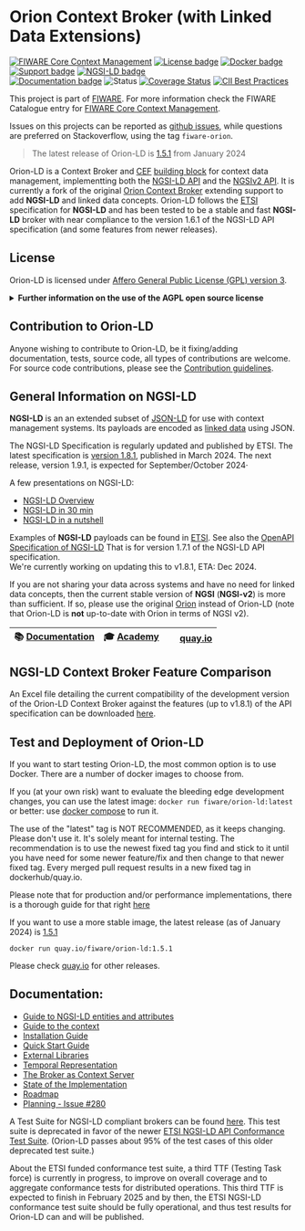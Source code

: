 # Orion Context Broker (with Linked Data Extensions)

[![FIWARE Core Context Management](https://nexus.lab.fiware.org/repository/raw/public/badges/chapters/core.svg)](https://www.fiware.org/developers/catalogue/)
[![License badge](https://img.shields.io/github/license/FIWARE/context.Orion-LD.svg)](https://opensource.org/licenses/AGPL-3.0)
[![Docker badge](https://img.shields.io/badge/quay.io-fiware%2Forion--ld-grey?logo=red%20hat&labelColor=EE0000)](https://quay.io/repository/fiware/orion-ld)
[![Support badge](https://img.shields.io/badge/support-sof-yellowgreen.svg)](http://stackoverflow.com/questions/tagged/fiware-orion)
[![NGSI-LD badge](https://img.shields.io/badge/NGSI-LD-red.svg)](https://www.etsi.org/deliver/etsi_gs/CIM/001_099/009/01.08.01_60/gs_cim009v010801p.pdf)
<br>
[![Documentation badge](https://readthedocs.org/projects/fiware-orion/badge/?version=latest)](http://fiware-orion.readthedocs.io/en/latest/?badge=latest)
![Status](https://nexus.lab.fiware.org/static/badges/statuses/incubating.svg)
[![Coverage Status](https://coveralls.io/repos/github/FIWARE/context.Orion-LD/badge.svg?branch=develop)](https://coveralls.io/github/FIWARE/context.Orion-LD?branch=develop)
[![CII Best Practices](https://bestpractices.coreinfrastructure.org/projects/4800/badge)](https://bestpractices.coreinfrastructure.org/projects/4800)

This project is part of [FIWARE](https://www.fiware.org/). For more information check the FIWARE Catalogue entry for
[FIWARE Core Context Management](https://github.com/Fiware/catalogue/tree/master/core).

Issues on this projects can be reported as [github issues](https://github.com/FIWARE/context.Orion-LD/issues),
while questions are preferred on Stackoverflow, using the tag `fiware-orion`.

> The latest release of Orion-LD is [1.5.1](https://github.com/FIWARE/context.Orion-LD/releases/tag/1.5.1) from January 2024

Orion-LD is a Context Broker and [CEF](https://ec.europa.eu/digital-building-blocks/sites/display/DIGITAL/About+us)
[building block](https://joinup.ec.europa.eu/collection/egovernment/solution/cef-context-broker) for context data
management, implementting both the [NGSI-LD API](https://en.wikipedia.org/wiki/NGSI-LD) and the
[NGSIv2 API](https://fiware.github.io/specifications/OpenAPI/ngsiv2). It is currently a fork of the original
[Orion Context Broker](https://github.com/telefonicaid/fiware-orion) extending support to add **NGSI-LD** and linked
data concepts. Orion-LD follows the [ETSI](https://en.wikipedia.org/wiki/ETSI) specification for **NGSI-LD** and has
been tested to be a stable and fast **NGSI-LD** broker with near compliance to the version 1.6.1 of the NGSI-LD API
specification (and some features from newer releases).


## License
Orion-LD is licensed under [Affero General Public License (GPL) version 3](./LICENSE).

<details>
<summary><strong>Further information on the use of the AGPL open source license</strong></summary>
  
### Are there any legal issues with AGPL 3.0? Is it safe for me to use?
There is absolutely no problem in using a product licensed under AGPL 3.0. Issues with GPL
(or AGPL) licenses are mostly related with the fact that different people assign different
interpretations on the meaning of the term “derivate work” used in these licenses. Due to this,
some people believe that there is a risk in just _using_ software under GPL or AGPL licenses
(even without _modifying_ it).

For the avoidance of doubt, the owners of this software licensed under an AGPL-3.0 license
wish to make a clarifying public statement as follows:

> Please note that software derived as a result of modifying the source code of the
> software in order to fix a bug or incorporate enhancements IS considered a derivative
> work of the product. Software that merely uses or aggregates (i.e. links to) an
> otherwise unmodified version of existing software IS NOT considered a derivative work.

</details>

## Contribution to Orion-LD
Anyone wishing to contribute to Orion-LD, be it fixing/adding documentation, tests, source code, all types of contributions are welcome.
For source code contributions, please see the [Contribution guidelines](doc/manuals/contribution_guidelines.md).


## General Information on NGSI-LD
**NGSI-LD** is an an extended subset of [JSON-LD](https://en.wikipedia.org/wiki/JSON-LD) for use with context management systems.
Its payloads are encoded as [linked data](https://en.wikipedia.org/wiki/Linked_data) using JSON.

The NGSI-LD Specification is regularly updated and published by ETSI.
The latest specification is [version 1.8.1](https://www.etsi.org/deliver/etsi_gs/CIM/001_099/009/01.08.01_60/gs_cim009v010801p.pdf), published in March 2024.
The next release, version 1.9.1, is expected for September/October 2024·

A few presentations on NGSI-LD:
* [NGSI-LD Overview](https://docs.google.com/presentation/d/1tgh6gBdcZHRPU_ehM7M5rGCI83CrYimCwJXxzRI5GDg)
* [NGSI-LD in 30 min](https://docs.google.com/presentation/d/1z1IzikB7NxIkihDosV4KrtNS_IJUdrNiwC_b4wAI0rc)
* [NGSI-LD in a nutshell](https://docs.google.com/presentation/d/14aoHGYzmfn_a31ByG_Tf8pejuP6oWhjqhraLsPtRp_k)

Examples of **NGSI-LD** payloads can be found in [ETSI](https://forge.etsi.org/gitlab/NGSI-LD/NGSI-LD/tree/master/examples).
See also the [OpenAPI Specification of NGSI-LD](https://forge.etsi.org/swagger/ui/?url=https://forge.etsi.org/rep/cim/ngsi-ld-openapi/-/raw/1.7.1/ngsi-ld-api.yaml)
That is for version 1.7.1 of the NGSI-LD API specification.  
We're currently working on updating this to v1.8.1, ETA: Dec 2024.

If you are not sharing your data across systems and have no need for linked data concepts, then the current stable
version of **NGSI** (**NGSI-v2**) is more than sufficient.
If so, please use the original [Orion](https://github.com/telefonicaid/fiware-orion) instead of Orion-LD (note that Orion-LD is **not** up-to-date with Orion in terms of NGSI v2).


| :books: [Documentation](https://github.com/FIWARE/context.Orion-LD/tree/develop/doc/manuals-ld) | :mortar_board: [Academy](https://fiware-academy.readthedocs.io/en/latest/core/orion-ld) | <img style="height:1em" src="https://quay.io/static/img/quay_favicon.png"/> [quay.io](https://quay.io/repository/fiware/orion-ld) |
| ----------------------------------------------------------------------------------------------- | --------------------------------------------------------------------------------------- | --------------------------------------------------------------- |

## NGSI-LD Context Broker Feature Comparison
An Excel file detailing the current compatibility of the development version of the Orion-LD Context Broker against the features (up to v1.8.1) of the API specification can be downloaded [here](https://docs.google.com/spreadsheets/d/18tq0_PZFl5WCfYUElcdI6M3Vlin4hP-M).


## Test and Deployment of Orion-LD
If you want to start testing Orion-LD, the most common option is to use Docker.
There are a number of docker images to choose from.

If you (at your own risk) want to evaluate the bleeding edge development changes, you can use the latest image:
`docker run fiware/orion-ld:latest` or better: use
[docker compose](https://github.com/FIWARE/context.Orion-LD/blob/develop/docker/docker-compose.yml) to run it.

The use of the "latest" tag is NOT RECOMMENDED, as it keeps changing. Please don't use it. It's solely meant for internal testing.
The recommendation is to use the newest fixed tag you find and stick to it until you have need for some newer feature/fix and then change to that newer fixed tag.
Every merged pull request results in a new fixed tag in dockerhub/quay.io.

Please note that for production and/or performance implementations, there is a thorough guide for that right [here](https://github.com/FIWARE/load-tests)

If you want to use a more stable image, the latest release (as of January 2024) is
[1.5.1](https://github.com/FIWARE/context.Orion-LD/releases/tag/1.5.1)

```console
docker run quay.io/fiware/orion-ld:1.5.1
```

Please check [quay.io](https://quay.io/repository/fiware/orion-ld?tab=tags) for other releases.

## Documentation:
-   [Guide to NGSI-LD entities and attributes](doc/manuals-ld/entities-and-attributes.md)
-   [Guide to the context](doc/manuals-ld/the-context.md)
-   [Installation Guide](doc/manuals-ld/installation-guide.md)
-   [Quick Start Guide](doc/manuals-ld/quick-start-guide.md)
-   [External Libraries](doc/manuals-ld/external-libraries.md)
-   [Temporal Representation](doc/manuals-ld/troe.md)
-   [The Broker as Context Server](doc/manuals-ld/contextServer.md)
-   [State of the Implementation](doc/manuals-ld/implementationState.md)
-   [Roadmap](doc/roadmap.md)
-   [Planning - Issue #280](https://github.com/FIWARE/context.Orion-LD/issues/280)

A Test Suite for NGSI-LD compliant brokers can be found [here](https://github.com/fiware/NGSI-LD_Tests).
This test suite is deprecated in favor of the newer [ETSI NGSI-LD API Conformance Test Suite](https://forge.etsi.org/rep/cim/ngsi-ld-test-suite).
(Orion-LD passes about 95% of the test cases of this older deprecated test suite.)

About the ETSI funded conformance test suite, a third TTF (Testing Task force) is currently in progress, to improve on overall coverage and to
aggregate conformance tests for distributed operations.
This third TTF is expected to finish in February 2025 and by then, the ETSI NGSI-LD conformance test suite should be fully operational,
and thus test results for Orion-LD can and will be published.
